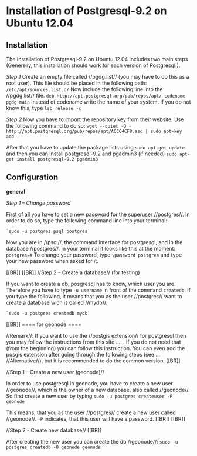 Installation of Postgresql-9.2 on Ubuntu 12.04 
==============================================

Installation
------------

The Installation of Postgresql-9.2 on Ubuntu 12.04 includes two main steps (Generelly, this installation should work for each version of Postgresql!). 

*Step 1*
Create an empty file called //pgdg.list// (you may have to do this as a root user). This file should be placed in the following path:
  `/etc/apt/sources.list.d/`
Now include the following line into the //pgdg.list// file. 
	`deb http://apt.postgresql.org/pub/repos/apt/ codename-pgdg main`
Instead of codename write the name of your system. If you do not know this, type
	 `lsb_release -c`


*Step 2*
Now you have to import the repository key from their website. Use the following command to do so:
	`wget --quiet -O - http://apt.postgresql.org/pub/repos/apt/ACCC4CF8.asc | sudo apt-key add -`

After that you have to update the package lists using
	`sudo apt-get update`
and then you can install postgresql-9.2 and pgadmin3 (if needed)
	`sudo apt-get install postgresql-9.2 pgadmin3`


Configuration
-------------

**general**

*Step 1 – Change password*

First of all you have to set a new password for the superuser //postgres//. In order to do so, type the following command line into your terminal:

	`sudo -u postgres psql postgres`
Now you are in //psql//, the command interface for postgresql, and in the database //postgres//. In your terminal it looks like this at the moment:
	`postgres=#`
To change your password, type
	`\password postgres`
and type your new password when asked for it.

[[BR]]
[[BR]]
//Step 2 – Create a database// (for testing)

If you want to create a db, posgresql has to know, which user you are. Therefore you have to type `-u username` in front of the command `createdb`. If you type the following, it means that you as the user //postgres// want to create a database wich is called //mydb//.

	`sudo -u postgres createdb mydb` 
[[BR]]
==== for geonode ====

//Remark//: If you want to use the //postgis extension// for postgresql then you may follow the instructions from this site .... .
If you do not need that (from the beginning) you can follow this instruction. You can even add the posgis extension after going through the following steps (see ... //Alternative//), but it is recommended to do the common version. 
[[BR]]

//Step 1 – Create a new user (geonode)//

In order to use postgresql in geonode, you have to create a new user //geonode//, which is the owner of a new database, also called //geonode//. So first create a new user by typing
	`sudo -u postgres createuser -P geonode`

This means, that you as the user //postgres// create a new user called //geonode//. `-P` indicates, that this user will have a password. 
[[BR]]
[[BR]]

//Step 2 - Create new database// [[BR]]

After creating the new user you can create the db //geonode//:
	`sudo -u postgres createdb -O geonode geonode`
